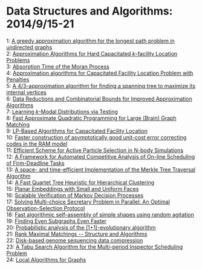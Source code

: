 # Data Structures and Algorithms: 2014/9/15-21  
1: [A greedy approximation algorithm for the longest path problem in  undirected graphs](https://doi.org/10.48550/arXiv.1209.2503)  
2: [Approximation Algorithms for Hard Capacitated $k$-facility Location  Problems](https://doi.org/10.48550/arXiv.1311.4759)  
3: [Absorption Time of the Moran Process](https://doi.org/10.48550/arXiv.1311.7631)  
4: [Approximation algorithms for Capacitated Facility Location Problem with  Penalties](https://doi.org/10.48550/arXiv.1408.4944)  
5: [A 4/3-approximation algorithm for finding a spanning tree to maximize  its internal vertices](https://doi.org/10.48550/arXiv.1409.3700)  
6: [Data Reductions and Combinatorial Bounds for Improved Approximation  Algorithms](https://doi.org/10.48550/arXiv.1409.3742)  
7: [Learning $k$-Modal Distributions via Testing](https://doi.org/10.48550/arXiv.1107.2700)  
8: [Fast Approximate Quadratic Programming for Large (Brain) Graph Matching](https://doi.org/10.48550/arXiv.1112.5507)  
9: [LP-Based Algorithms for Capacitated Facility Location](https://doi.org/10.48550/arXiv.1407.3263)  
10: [Faster construction of asymptotically good unit-cost error correcting  codes in the RAM model](https://doi.org/10.48550/arXiv.1408.5518)  
11: [Efficient Scheme for Active Particle Selection in N-body Simulations](https://doi.org/10.48550/arXiv.1409.0706)  
12: [A Framework for Automated Competitive Analysis of On-line Scheduling of  Firm-Deadline Tasks](https://doi.org/10.48550/arXiv.1409.2291)  
13: [A space- and time-efficient Implementation of the Merkle Tree Traversal  Algorithm](https://doi.org/10.48550/arXiv.1409.4081)  
14: [A Fast Quartet Tree Heuristic for Hierarchical Clustering](https://doi.org/10.48550/arXiv.1409.4276)  
15: [Planar Embeddings with Small and Uniform Faces](https://doi.org/10.48550/arXiv.1409.4299)  
16: [Scalable Verification of Markov Decision Processes](https://doi.org/10.48550/arXiv.1310.3609)  
17: [Solving Multi-choice Secretary Problem in Parallel: An Optimal  Observation-Selection Protocol](https://doi.org/10.48550/arXiv.1405.5975)  
18: [Fast algorithmic self-assembly of simple shapes using random agitation](https://doi.org/10.48550/arXiv.1409.4828)  
19: [Finding Even Subgraphs Even Faster](https://doi.org/10.48550/arXiv.1409.4935)  
20: [Probabilistic analysis of the (1+1)-evolutionary algorithm](https://doi.org/10.48550/arXiv.1409.4955)  
21: [Rank Maximal Matchings -- Structure and Algorithms](https://doi.org/10.48550/arXiv.1409.4977)  
22: [Disk-based genome sequencing data compression](https://doi.org/10.48550/arXiv.1405.6874)  
23: [A Tabu Search Algorithm for the Multi-period Inspector Scheduling  Problem](https://doi.org/10.48550/arXiv.1409.5166)  
24: [Local Algorithms for Graphs](https://doi.org/10.48550/arXiv.1409.5214)  